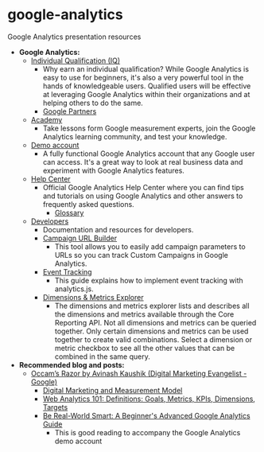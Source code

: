 # google-analytics
Google Analytics presentation resources
- **Google Analytics:**
  - [Individual Qualification (IQ)](https://support.google.com/partners/answer/6089738)
     - Why earn an individual qualification? While Google Analytics is easy to use for beginners, it's also a very powerful tool in the hands of knowledgeable users. Qualified users will be effective at leveraging Google Analytics within their organizations and at helping others to do the same.
    - [Google Partners](https://www.google.com/partners/about/join.html)
  - [Academy](https://analyticsacademy.withgoogle.com/)
     - Take lessons form Google measurement experts, join the Google Analytics learning community, and test your knowledge.
  - [Demo account](https://support.google.com/analytics/answer/6367342)
    - A fully functional Google Analytics account that any Google user can access. It's a great way to look at real business data and experiment with Google Analytics features.
  - [Help Center](https://support.google.com/analytics#topic=3544906)
    - Official Google Analytics Help Center where you can find tips and tutorials on using Google Analytics and other answers to frequently asked questions.
      - [Glossary](https://support.google.com/analytics/topic/6083659)
  - [Developers](https://developers.google.com/analytics/)
    - Documentation and resources for developers.
    - [Campaign URL Builder](https://ga-dev-tools.appspot.com/campaign-url-builder/)
      - This tool allows you to easily add campaign parameters to URLs so you can track Custom Campaigns in Google Analytics.
    - [Event Tracking](https://developers.google.com/analytics/devguides/collection/analyticsjs/events)
      - This guide explains how to implement event tracking with analytics.js.
    - [Dimensions & Metrics Explorer](https://developers.google.com/analytics/devguides/reporting/core/dimsmets#mode=web)
      - The dimensions and metrics explorer lists and describes all the dimensions and metrics available through the Core Reporting API. Not all dimensions and metrics can be queried together. Only certain dimensions and metrics can be used together to create valid combinations. Select a dimension or metric checkbox to see all the other values that can be combined in the same query.
- **Recommended blog and posts:**
  - [Occam’s Razor by Avinash Kaushik (Digital Marketing Evangelist - Google)](https://www.kaushik.net/avinash/)
    - [Digital Marketing and Measurement Model](https://www.kaushik.net/avinash/digital-marketing-and-measurement-model/)
    - [Web Analytics 101: Definitions: Goals, Metrics, KPIs, Dimensions, Targets](https://www.kaushik.net/avinash/web-analytics-101-definitions-goals-metrics-kpis-dimensions-targets/)
    - [Be Real-World Smart: A Beginner's Advanced Google Analytics Guide](https://www.kaushik.net/avinash/real-world-smart-beginners-advanced-google-analytics-guide/)
      - This is good reading to accompany the Google Analytics demo account
